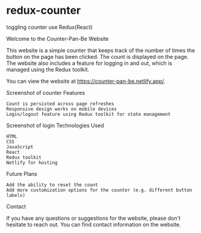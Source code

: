 # redux-counter
toggling counter use Redux(React)

Welcome to the Counter-Pan-Be Website

This website is a simple counter that keeps track of the number of times the button on the page has been clicked. The count is displayed on the page. The website also includes a feature for logging in and out, which is managed using the Redux toolkit.

You can view the website at https://counter-pan-be.netlify.app/.

Screenshot of counter
Features

    Count is persisted across page refreshes
    Responsive design works on mobile devices
    Login/logout feature using Redux toolkit for state management

Screenshot of login
Technologies Used

    HTML
    CSS
    JavaScript
    React
    Redux toolkit
    Netlify for hosting

Future Plans

    Add the ability to reset the count
    Add more customization options for the counter (e.g. different button labels)

Contact

If you have any questions or suggestions for the website, please don't hesitate to reach out. You can find contact information on the website.
